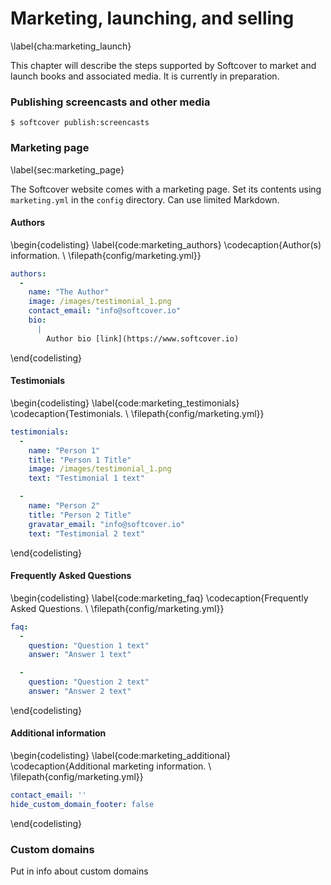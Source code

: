 # Marketing, launching, and selling
\label{cha:marketing_launch}

This chapter will describe the steps supported by Softcover to market and launch books and associated media. It is currently in preparation.

### Publishing screencasts and other media

```console
$ softcover publish:screencasts
```

### Marketing page
\label{sec:marketing_page}

The Softcover website comes with a marketing page. Set its contents using `marketing.yml` in the `config` directory. Can use limited Markdown.

#### Authors

\begin{codelisting}
\label{code:marketing_authors}
\codecaption{Author(s) information. \\ \filepath{config/marketing.yml}}
```yaml
authors:
  -
    name: "The Author"
    image: /images/testimonial_1.png
    contact_email: "info@softcover.io"
    bio:
      |
        Author bio [link](https://www.softcover.io)

```
\end{codelisting}

#### Testimonials

\begin{codelisting}
\label{code:marketing_testimonials}
\codecaption{Testimonials. \\ \filepath{config/marketing.yml}}
```yaml
testimonials:
  -
    name: "Person 1"
    title: "Person 1 Title"
    image: /images/testimonial_1.png
    text: "Testimonial 1 text"

  -
    name: "Person 2"
    title: "Person 2 Title"
    gravatar_email: "info@softcover.io"
    text: "Testimonial 2 text"

```
\end{codelisting}

#### Frequently Asked Questions

\begin{codelisting}
\label{code:marketing_faq}
\codecaption{Frequently Asked Questions. \\ \filepath{config/marketing.yml}}
```yaml
faq:
  -
    question: "Question 1 text"
    answer: "Answer 1 text"

  -
    question: "Question 2 text"
    answer: "Answer 2 text"
```
\end{codelisting}

#### Additional information

\begin{codelisting}
\label{code:marketing_additional}
\codecaption{Additional marketing information. \\ \filepath{config/marketing.yml}}
```yaml
contact_email: ''
hide_custom_domain_footer: false
```
\end{codelisting}

### Custom domains

Put in info about custom domains
